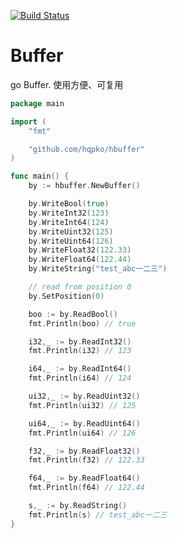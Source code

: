 [![Build Status](https://travis-ci.org/hqpko/hbuffer.svg?branch=master)](https://travis-ci.org/hqpko/hbuffer)

# Buffer
go Buffer.
使用方便、可复用

```go
package main

import (
	"fmt"

	"github.com/hqpko/hbuffer"
)

func main() {
	by := hbuffer.NewBuffer()

	by.WriteBool(true)
	by.WriteInt32(123)
	by.WriteInt64(124)
	by.WriteUint32(125)
	by.WriteUint64(126)
	by.WriteFloat32(122.33)
	by.WriteFloat64(122.44)
	by.WriteString("test_abc一二三")

	// read from position 0
	by.SetPosition(0)

	boo := by.ReadBool()
	fmt.Println(boo) // true

	i32,_ := by.ReadInt32()
	fmt.Println(i32) // 123

	i64,_ := by.ReadInt64()
	fmt.Println(i64) // 124

	ui32,_ := by.ReadUint32()
	fmt.Println(ui32) // 125

	ui64,_ := by.ReadUint64()
	fmt.Println(ui64) // 126

	f32,_ := by.ReadFloat32()
	fmt.Println(f32) // 122.33

	f64,_ := by.ReadFloat64()
	fmt.Println(f64) // 122.44

	s,_ := by.ReadString()
	fmt.Println(s) // test_abc一二三
}

```
